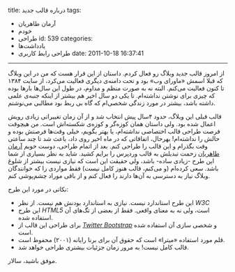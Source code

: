 title: درباره قالب جدید
tags:
  - آرمان طاهریان
  - خودم
  - طراحی
id: 539
categories:
  - یاد‌داشت‌ها
  - طراحی رابط کاربری
date: 2011-10-18 16:37:41
---

از امروز قالب جدید وبلاگ رو فعال کردم.
داستان از این قرار هست که من در این وبلاگ که قبلا اسمش «ماورای وب» بود و تحت دامنه‌ی دیگری فعالیت می‌کرد، از سایت ۱۳۸۴ تا کنون فعالیت می‌کنم. البته نه به صورت منظم و مداوم، در طول این سال‌ها بارها بوده که چیزی برای نوشتن نداشته‌ام. تا یکی دو سال اخیر هم بیشتر از اینکه جنبه‌ی علمی داشته باشد، بیشتر در مورد زندگی شخصی‌ام که گاه بی ربط بود مطالبی می‌نوشتم.

قالب قبلی این وبلاگ، حدود ۴سال پیش انتخاب شد و از آن زمان تغییراتی زیادی رویش اعمال شده بود. ولی داستان همان کوزه‌گر و کوزه‌ی شکسته‌اش است. من هیچوقت فرصت طراحی قالب اختصاصی نداشته‌ام، یا بهتر بگویم، خیلی وقت‌ها فرصتش بوده و حالش را نداشته‌ام! بهرحال، اتفاقاتی که در ماه اخیر روی داد، باعث شد تا چند ساعتی وقت بگذرام و این قالب را طراحی کنم. بعد از اتمام طراحی، دوست خوبم [آرمان طاهریان](http://armanam.net) زحمت تبدیلش به قالب وردپرس را برایم کشید. شاید به نظر بسیاری از شما این طرح -زیادی ساده- باشد، ولی حقیقت این است که نیازی نیست بیشتر از شلوغ باشد. سعی کرده‌ام (و می‌کنم، قالب هنوز کامل نیست) فقط مواردی را که خوانندگان وبلاگ نیاز به دسترسی به آن‌ها دارند را فعال کنم و از باقی موراد چشم‌پوشی کنم.

نکاتی در مورد این طرح:

*   این طرح استاندارد نیست. نیازی به استاندارد بودنش هم نیست. از نظر _W3C_
*   این طرح _HTML5_ است، ولی نه به معنای واقعی. فقط از بعضی از تگ‌های آن استفاده شده.
*   برای طراحی این قالب از _[Twitter Bootstrap](http://twitter.github.com/bootstrap/)_ و شخصی سازی آن استفاده شده است.
*   قلم مورد استفاده «میترا» است که حقوق آن برای برنا رایانه (۲۰۰۱) محفوظ است.
*   قالب کامل نیست!‌ به مرور زمان جزئیات بیشتری طراحی خواهد شد.
<div>موفق باشید،
سالار.</div>